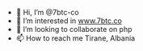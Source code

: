 - 👋 Hi, I’m @7btc-co
- 👀 I’m interested in www.7btc.co  
- 💞️ I’m looking to collaborate on php
- 📫 How to reach me Tirane, Albania 

